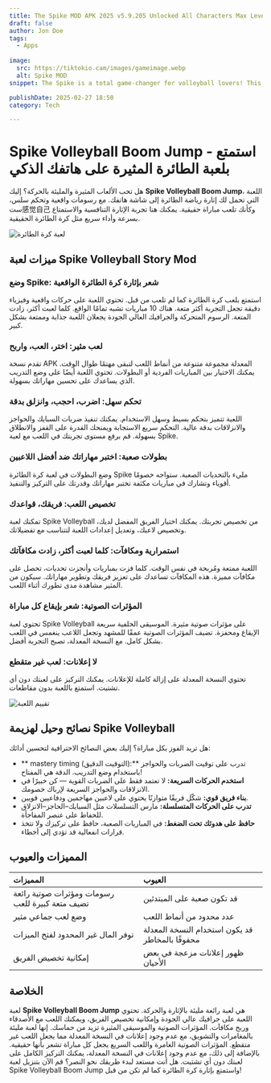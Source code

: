 ```yaml
---
title: The Spike MOD APK 2025 v5.9.205 Unlocked All Characters Max Level
draft: false
author: Jon Doe 
tags:
  - Apps
  
image:
  src: https://tiktokio.cam/images/gameimage.webp
  alt: Spike MOD
snippet: The Spike is a total game-changer for volleyball lovers! This exciting volleyball game would take your skills to the next level! It is a place where you compete with your opponents, which will help you to stay focused and build confidence. 

publishDate: 2025-02-27 18:50
category: Tech

---
```


# Spike Volleyball Boom Jump - استمتع بلعبة الطائرة المثيرة على هاتفك الذكي

هل تحب الألعاب المثيرة والمليئة بالحركة؟ إليك **Spike Volleyball Boom Jump**، اللعبة التي تحمل لك إثارة رياضة الطائرة إلى شاشة هاتفك. مع رسومات واقعية وتحكم سلس، ست感觉自己 وكأنك تلعب مباراة حقيقية. يمكنك هنا تجربة الإثارة التنافسية والاستمتاع بسرعة وأداء سريع مثل كرة الطائرة الحقيقية.

![لعبة كرة الطائرة](https://tiktokio.cam/images/gameimage.webp )

## ميزات لعبة Spike Volleyball Story Mod

### وضع Spike: شعر بإثارة كرة الطائرة الواقعية  
استمتع بلعب كرة الطائرة كما لم تلعب من قبل. تحتوي اللعبة على حركات واقعية وفيزياء دقيقة تجعل التجربة أكثر متعة. هناك 10 مباريات تشبه تمامًا الواقع. كلما لعبت أكثر، زادت المتعة. الرسوم المتحركة والجرافيك العالي الجودة يجعلان اللعبة جذابة وممتعة بشكل كبير.

### لعب مثير: اختر، العب، واربح  
تقدم نسخة APK المعدلة مجموعة متنوعة من أنماط اللعب لتبقى مهتمًا طوال الوقت. يمكنك الاختيار بين المباريات الفردية أو البطولات. تحتوي اللعبة أيضًا على وضع التدريب الذي يساعدك على تحسين مهاراتك بسهولة.

### تحكم سهل: اضرب، احجب، وانزلق بدقة  
اللعبة تتميز بتحكم بسيط وسهل الاستخدام. يمكنك تنفيذ ضربات السبايك والحواجز والانزلاقات بدقة عالية. التحكم سريع الاستجابة ويمنحك القدرة على القفز والانطلاق بسهولة. قم برفع مستوى تجربتك في اللعب مع لعبة Spike.

### بطولات صعبة: اختبر مهاراتك ضد أفضل اللاعبين  
وضع البطولات في لعبة كرة الطائرة Spike مليء بالتحديات الصعبة. ستواجه خصومًا أقوياء وتشارك في مباريات مكثفة تختبر مهاراتك وقدرتك على التركيز والتنفيذ.

### تخصيص اللعب: فريقك، قواعدك  
تمكنك لعبة Spike Volleyball من تخصيص تجربتك. يمكنك اختيار الفريق المفضل لديك، وتخصيص لاعبك، وتعديل إعدادات اللعبة لتتناسب مع تفضيلاتك.

### استمرارية ومكافآت: كلما لعبت أكثر، زادت مكافآتك  
اللعبة ممتعة ومُربحة في نفس الوقت. كلما فزت بمباريات وأنجزت تحديات، تحصل على مكافآت مميزة. هذه المكافآت تساعدك على تعزيز فريقك وتطوير مهاراتك. سيكون من المثير مشاهدة مدى تطورك أثناء اللعب.

### المؤثرات الصوتية: شعر بإيقاع كل مباراة  
تحتوي لعبة Spike Volleyball على مؤثرات صوتية مثيرة. الموسيقى الخلفية سريعة الإيقاع ومحفزة. تضيف المؤثرات الصوتية عمقًا للمشهد وتجعل اللاعب ينغمس في اللعب بشكل كامل. مع النسخة المعدلة، تصبح التجربة أفضل.

### لا إعلانات: لعب غير متقطع  
تحتوي النسخة المعدلة على إزالة كاملة للإعلانات. يمكنك التركيز على لعبتك دون أي تشتيت. استمتع باللعبة بدون مقاطعات.

![تقييم اللعبة](https://tiktokio.cam/images/spikerating.webp )

## نصائح وحيل لهزيمة Spike Volleyball

هل تريد الفوز بكل مباراة؟ إليك بعض النصائح الاحترافية لتحسين أدائك:
- ** mastery timing (التوقيت الدقيق):** تدرب على توقيت الضربات والحواجز باستخدام وضع التدريب. الدقة هي المفتاح!
- **استخدم الحركات السريعة:** لا تعتمد فقط على الضربات القوية — كن خبيرًا في الانزلاقات والحواجز السريعة لإرباك خصومك.
- **بناء فريق قوي:** شكّل فريقًا متوازنًا يحتوي على لاعبين مهاجمين ودفاعيين قويين.
- **تدرب على الحركات المتسلسلة:** مارس التسلسلات مثل السبايك–الحاجز–الانزلاق للحفاظ على عنصر المفاجأة.
- **حافظ على هدوئك تحت الضغط:** في المباريات الصعبة، حافظ على تركيزك ولا تتخذ قرارات انفعالية قد تؤدي إلى أخطاء.

## المميزات والعيوب

| المميزات | العيوب |
| :---- | :---- |
| رسومات ومؤثرات صوتية رائعة تضيف متعة كبيرة للعب | قد تكون صعبة على المبتدئين |
| وضع لعب جماعي مثير | عدد محدود من أنماط اللعب |
| توفر المال غير المحدود لفتح الميزات | قد يكون استخدام النسخة المعدلة محفوفًا بالمخاطر |
| إمكانية تخصيص الفريق | ظهور إعلانات مزعجة في بعض الأحيان |

## الخلاصة

لعبة **Spike Volleyball Boom Jump** هي لعبة رائعة مليئة بالإثارة والحركة. تحتوي اللعبة على جرافيك عالي الجودة وإمكانية تخصيص الفريق، ويمكنك اللعب مع الأصدقاء وربح مكافآت. المؤثرات الصوتية والموسيقى المثيرة تزيد من حماسك. إنها لعبة مليئة بالمغامرات والتشويق، مع عدم وجود إعلانات في النسخة المعدلة مما يجعل اللعب غير متقطع. المؤثرات الصوتية الغامرة واللعب السريع يجعل كل مباراة تشعر بأنها حقيقية. بالإضافة إلى ذلك، مع عدم وجود إعلانات في النسخة المعدلة، يمكنك التركيز الكامل على لعبتك دون أي تشتيت. هل أنت مستعد لبدء طريقك نحو النصر؟ قم الآن بتنزيل لعبة Spike Volleyball Boom Jump واستمتع بإثارة كرة الطائرة كما لم تكن من قبل!